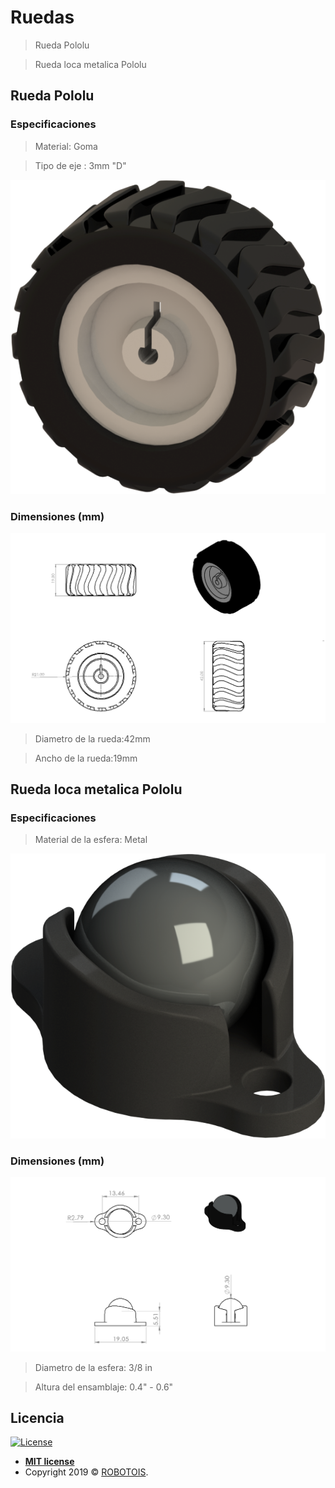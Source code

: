 # Ruedas 
> Rueda Pololu 

> Rueda loca metalica Pololu

## Rueda Pololu 


### Especificaciones 

> Material: Goma

> Tipo de eje : 3mm "D"

[![](https://github.com/Robotois/robotois-robert/blob/master/specs/images/renders/Rueda.png)]()

### Dimensiones (mm)

[![](https://github.com/Robotois/robotois-robert/blob/master/specs/images/measures/pololu%201.65dia%20wheel.PNG)]()

> Diametro de la rueda:42mm

> Ancho de la rueda:19mm

## Rueda loca metalica Pololu

### Especificaciones

> Material de la esfera: Metal

[![](https://github.com/Robotois/robotois-robert/blob/master/specs/images/renders/ballCaster.png)]()

### Dimensiones (mm)

[![](https://github.com/Robotois/robotois-robert/blob/master/specs/images/measures/Pololu%20Ball%20Caster.PNG)]()

> Diametro de la esfera: 3/8 in

> Altura del ensamblaje: 0.4" - 0.6"
 


## Licencia

[![License](http://img.shields.io/:license-mit-blue.svg?style=flat-square)](http://badges.mit-license.org)

- **[MIT license](http://opensource.org/licenses/mit-license.php)**
- Copyright 2019 © <a href="http://fvcproductions.com" target="_blank">ROBOTOIS</a>.
